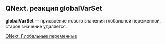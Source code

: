 ## QNext. реакция globalVarSet

**globalVarSet** — присвоение нового значения глобальной переменной, старое значение удаляется.



[QNext. Глобальные переменные](/docs-test/admin/globalvariables-about)

